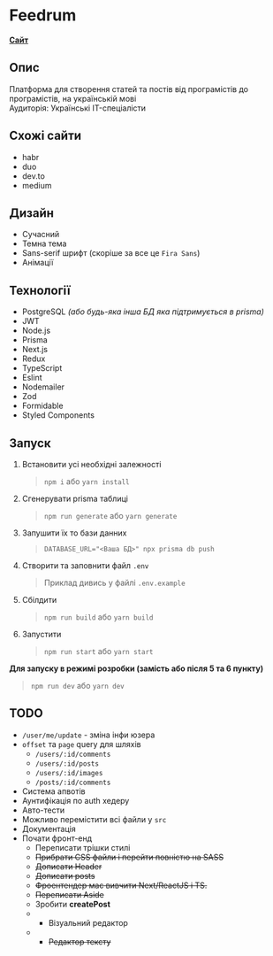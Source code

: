 # Feedrum

**[Сайт](https://feedrum.com)**

## Опис

Платформа для створення статей та постів від програмістів до програмістів, на українській мові  
Аудиторія: Українські IT-спеціалісти

## Схожі сайти

-   habr
-   duo
-   dev.to
-   medium

## Дизайн

-   Сучасний
-   Темна тема
-   Sans-serif шрифт (скоріше за все це `Fira Sans`)
-   Анімації

## Технології

-   PostgreSQL _(або будь-яка інша БД яка підтримується в prisma)_
-   JWT
-   Node.js
-   Prisma
-   Next.js
-   Redux
-   TypeScript
-   Eslint
-   Nodemailer
-   Zod
-   Formidable
-   Styled Components

## Запуск

1. Встановити усі необхідні залежності

    > `npm i` або `yarn install`

2. Сгенерувати prisma таблиці

    > `npm run generate` або `yarn generate`

3. Запушити їх то бази данних

    > `DATABASE_URL="<Ваша БД>" npx prisma db push`

4. Створити та заповнити файл `.env`

    > Приклад дивись у файлі `.env.example`

5. Сбілдити

    > `npm run build` або `yarn build`

6. Запустити
    > `npm run start` або `yarn start`

**Для запуску в режимі розробки (замість або після 5 та 6 пункту)**

> `npm run dev` або `yarn dev`

## TODO

-   `/user/me/update` - зміна інфи юзера
-   `offset` та `page` query для шляхів
    -   `/users/:id/comments`
    -   `/users/:id/posts`
    -   `/users/:id/images`
    -   `/posts/:id/comments`
-   Система апвотів
-   Аунтифікація по auth хедеру
-   Авто-тести
-   Можливо перемістити всі файли у `src`
-   Документація
-   Почати фронт-енд
    -   Переписати трішки стилі
    -   ~~Прибрати CSS файли і перейти повністю на SASS~~
    -   ~~Дописати Header~~
    -   ~~Дописати posts~~
    -   ~~Фроентендер має вивчити Next/ReactJS і TS.~~
    -   ~~Переписати Aside~~
    -   Зробити **createPost**
    -   -   Візуальний редактор
    -   -   ~~Редактор тексту~~
